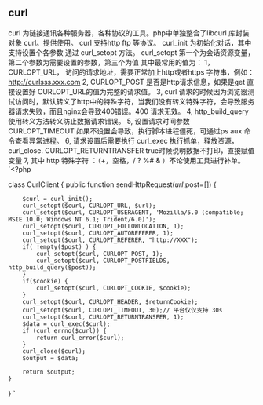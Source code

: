 ## curl 
curl 为链接通讯各种服务器，各种协议的工具。php中单独整合了libcurl 库封装对象 curl。提供使用。
curl 支持http ftp 等协议。
curl_init 为初始化对话，其中支持设置个各参数 通过 curl_setopt 方法。
curl_setopt 第一个为会话资源变量，第二个参数为需要设置的参数，第三个为值
其中最常用的值为：
    1，CURLOPT_URL， 访问的请求地址，需要正常加上http或者https 字符串，例如：http://curlsss.xxx.com
    2, CURLOPT_POST  是否是http请求信息，如果是get 直接设置好 CURLOPT_URL的值为完整的请求值。
    3, curl 请求的时候因为浏览器测试访问时，默认转义了http中的特殊字符，当我们没有转义特殊字符，会导致服务器请求失败，而且nginx会导致400错误。400 请求无效。
    4, http_build_query 使用转义方法转义防止数据请求错误。
    5, 设置请求时间参数 CURLOPT_TIMEOUT 如果不设置会导致，执行脚本进程僵死，可通过ps aux 命令查看异常进程。
    6, 请求设置后需要执行 curl_exec 执行抓单，释放资源，curl_close. CURLOPT_RETURNTRANSFER true时候说明数据不打印，直接赋值变量
    7, 其中 http 特殊字符 ：（+，空格，/ ? %# & ）不论使用工具进行补单。
`<?php

class CurlClient
{
	public function sendHttpRequest($url,$post=[])
    {

        $curl = curl_init();
        curl_setopt($curl, CURLOPT_URL, $url);
        curl_setopt($curl, CURLOPT_USERAGENT, 'Mozilla/5.0 (compatible; MSIE 10.0; Windows NT 6.1; Trident/6.0)');
        curl_setopt($curl, CURLOPT_FOLLOWLOCATION, 1);
        curl_setopt($curl, CURLOPT_AUTOREFERER, 1);
        curl_setopt($curl, CURLOPT_REFERER, "http://XXX");
        if( !empty($post) ) {
            curl_setopt($curl, CURLOPT_POST, 1);
            curl_setopt($curl, CURLOPT_POSTFIELDS, http_build_query($post));
        }
        if($cookie) {
            curl_setopt($curl, CURLOPT_COOKIE, $cookie);
        }
        curl_setopt($curl, CURLOPT_HEADER, $returnCookie);
        curl_setopt($curl, CURLOPT_TIMEOUT, 30);// 平台仅仅支持 30s
        curl_setopt($curl, CURLOPT_RETURNTRANSFER, 1);
        $data = curl_exec($curl);
        if (curl_errno($curl)) {
            return curl_error($curl);
        }
        curl_close($curl);
        $output = $data;
        
        return $output;
    }
}
`
